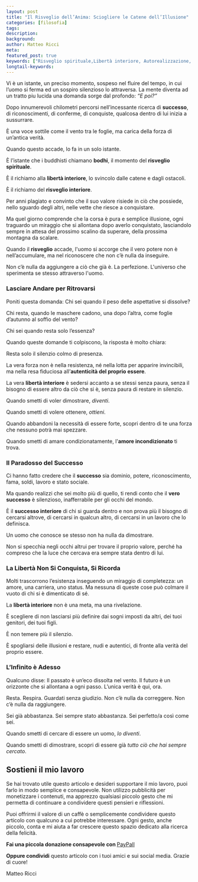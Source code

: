 ```yaml
---
layout: post
title: "Il Risveglio dell’Anima: Sciogliere le Catene dell’Illusione"
categories: [filosofia]
tags: 
description:
background: 
author: Matteo Ricci
meta: 
featured_post: true
keywords: ["Risveglio spirituale,Libertà interiore, Autorealizzazione, successo interiore, Crescita personale, Meditazione e consapevolezza, Lasciare andare, Essere autentici, Vivere nel presente, Illuminazione interiore"]
longtail-keywords: 
---
```


Vi è un istante, un preciso momento, sospeso nel fluire del tempo, in cui l’uomo si ferma ed un sospiro silenzioso lo attraversa. La mente diventa ad un tratto piu lucida una domanda sorge dal profondo: *“E poi?”*  

Dopo innumerevoli chilometri percorsi nell’incessante ricerca di **successo**, di riconoscimenti, di conferme, di conquiste, qualcosa dentro di lui inizia a sussurrare.  

È una voce sottile come il vento tra le foglie, ma carica della forza di un’antica verità.  

Quando questo accade, lo fa in un solo istante.  

È l’istante che i buddhisti chiamano **bodhi**, il momento del **risveglio spirituale**.  

È il richiamo alla **libertà interiore**, lo svincolo dalle catene e dagli ostacoli.  

È il richiamo del **risveglio interiore**.  

Per anni plagiato e convinto che il suo valore risiede in ciò che possiede, nello sguardo degli altri, nelle vette che riesce a conquistare.  

Ma quel giorno comprende che la corsa è pura e semplice illusione, ogni traguardo un miraggio che si allontana dopo averlo conquistato, lasciandolo sempre in attesa del prossimo scalino da superare, della prossima montagna da scalare.  

Quando il **risveglio** accade, l'uomo si accorge che il vero potere non è nell’accumulare, ma nel riconoscere che non c’è nulla da inseguire.  

Non c’è nulla da aggiungere a ciò che già è. La perfezione. L'universo che sperimenta se stesso attraverso l'uomo.  

### **Lasciare Andare per Ritrovarsi**  
Poniti questa domanda: Chi sei quando il peso delle aspettative si dissolve?  

Chi resta, quando le maschere cadono, una dopo l’altra, come foglie d’autunno al soffio del vento?  

Chi sei quando resta solo l’essenza?  

Quando queste domande ti colpiscono, la risposta è molto chiara:  

Resta solo il silenzio colmo di presenza.  

La vera forza non è nella resistenza, né nella lotta per apparire invincibili, ma nella resa fiduciosa all’**autenticità del proprio essere**.  

La vera **libertà interiore** è sedersi accanto a se stessi senza paura, senza il bisogno di essere altro da ciò che si è, senza paura di restare in silenzio.  

Quando smetti di voler dimostrare, *diventi*.  

Quando smetti di volere ottenere, *ottieni*.  

Quando abbandoni la necessità di essere forte, scopri dentro di te una forza che nessuno potrà mai spezzare.  

Quando smetti di amare condizionatamente, l'**amore incondizionato** ti trova.  

### **Il Paradosso del Successo**  

Ci hanno fatto credere che il **successo** sia dominio, potere, riconoscimento, fama, soldi, lavoro e stato sociale.  

Ma quando realizzi che sei molto più di quello, ti rendi conto che il **vero successo** è silenzioso, inafferrabile per gli occhi del mondo.  

È il **successo interiore** di chi si guarda dentro e non prova più il bisogno di cercarsi altrove, di cercarsi in qualcun altro, di cercarsi in un lavoro che lo definisca.  

Un uomo che conosce se stesso non ha nulla da dimostrare.  

Non si specchia negli occhi altrui per trovare il proprio valore, perché ha compreso che la luce che cercava era sempre stata dentro di lui.  

### **La Libertà Non Si Conquista, Si Ricorda**  

Molti trascorrono l’esistenza inseguendo un miraggio di completezza: un amore, una carriera, uno status. Ma nessuna di queste cose può colmare il vuoto di chi si è dimenticato di sé.  

La **libertà interiore** non è una meta, ma una rivelazione.  

È scegliere di non lasciarsi più definire dai sogni imposti da altri, dei tuoi genitori, dei tuoi figli.  

È non temere più il silenzio.  

È spogliarsi delle illusioni e restare, nudi e autentici, di fronte alla verità del proprio essere.  

### **L’Infinito è Adesso**  

Qualcuno disse: Il passato è un’eco dissolta nel vento. Il futuro è un orizzonte che si allontana a ogni passo. L’unica verità è qui, ora.  

Resta. Respira. Guardati senza giudizio. Non c’è nulla da correggere. Non c’è nulla da raggiungere.  

Sei già abbastanza. Sei sempre stato abbastanza. Sei perfetto/a così come sei.  

Quando smetti di cercare di essere un uomo, *lo diventi*.  

Quando smetti di dimostrare, scopri di essere già *tutto ciò che hai sempre cercato*.  

<h2>Sostieni il mio lavoro</h2>
<p>Se hai trovato utile questo articolo e desideri supportare il mio lavoro, puoi farlo in modo semplice e consapevole. Non utilizzo pubblicità per monetizzare i contenuti, ma apprezzo qualsiasi piccolo gesto che mi permetta di continuare a condividere questi pensieri e riflessioni.</p>

<p>Puoi offrirmi il valore di un caffè o semplicemente condividere questo articolo con qualcuno a cui potrebbe interessare. Ogni gesto, anche piccolo, conta e mi aiuta a far crescere questo spazio dedicato alla ricerca della felicità.</p>

<p><strong>Fai una piccola donazione consapevole con </strong> <a href="https://www.paypal.me/pythonmat" target="_blank" rel="noopener noreferrer"> PayPall </a>

<p><strong>Oppure condividi</strong> questo articolo con i tuoi amici e sui social media. Grazie di cuore!</p>

Matteo Ricci

